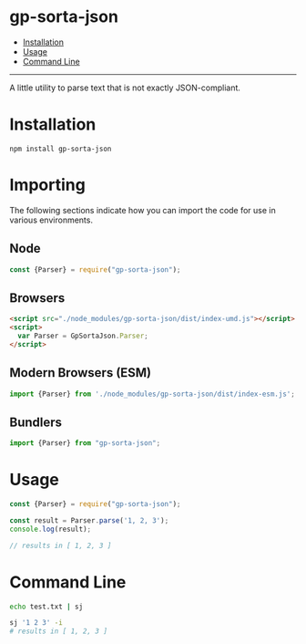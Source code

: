 # gp-sorta-json

- [Installation](#installation)
- [Usage](#usage)
- [Command Line](#command-line)

---

A little utility to parse text that is not exactly JSON-compliant.

# Installation

```npm install gp-sorta-json```

# Importing

The following sections indicate how you can import the code for use in various environments.

## Node

```javascript
const {Parser} = require("gp-sorta-json");
```

## Browsers

```html
<script src="./node_modules/gp-sorta-json/dist/index-umd.js"></script>
<script>
  var Parser = GpSortaJson.Parser;
</script>
```

## Modern Browsers (ESM)

```javascript
import {Parser} from './node_modules/gp-sorta-json/dist/index-esm.js';
```

## Bundlers

```javascript
import {Parser} from "gp-sorta-json";
````

# Usage

```javascript
const {Parser} = require("gp-sorta-json");

const result = Parser.parse('1, 2, 3');
console.log(result);

// results in [ 1, 2, 3 ]
```

# Command Line

```bash
echo test.txt | sj
```

```bash
sj '1 2 3' -i
# results in [ 1, 2, 3 ]
```
